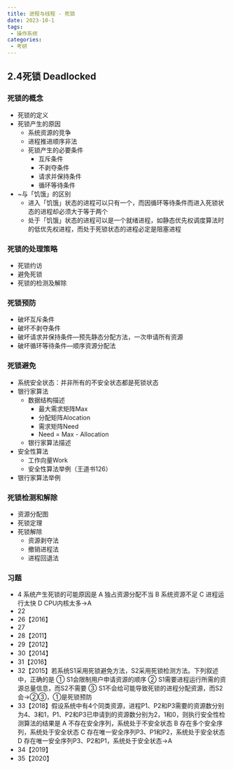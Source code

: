 ```yaml
---
title: 进程与线程 - 死锁
date: 2023-10-1
tags:
 - 操作系统
categories:
 - 考研
---
```


## 2.4死锁 Deadlocked
### 死锁的概念
- 死锁的定义
- 死锁产生的原因
    - 系统资源的竞争
    - 进程推进顺序非法
    - 死锁产生的必要条件
        - 互斥条件
        - 不剥夺条件
        - 请求并保持条件
        - 循环等待条件
- ~与「饥饿」的区别
    - 进入「饥饿」状态的进程可以只有一个，而因循环等待条件而进入死锁状态的进程却必须大于等于两个
    - 处于「饥饿」状态的进程可以是一个就绪进程，如静态优先权调度算法时的低优先权进程，而处于死锁状态的进程必定是阻塞进程
### 死锁的处理策略
- 死锁约访
- 避免死锁
- 死锁的检测及解除
### 死锁预防
- 破坏互斥条件
- 破坏不剥夺条件
- 破坏请求并保持条件―预先静态分配方法，一次申请所有资源
- 破坏循环等待条件―顺序资源分配法
### 死锁避免
- 系统安全状态：并非所有的不安全状态都是死锁状态
- 银行家算法
    - 数据结构描述
        - 最大需求矩阵Max
        - 分配矩阵Alocation
        - 需求矩阵Need
        - Need = Max - Allocation
    - 银行家算法描述
- 安全性算法
    - 工作向量Work
    - 安全性算法举例（王道书126）
- 银行家算法举例
### 死锁检测和解除
- 资源分配图
- 死锁定理
- 死锁解除
    - 资源剥夺法
    - 撤销进程法
    - 进程回退法
### 习题
- 4 系统产生死锁的可能原因是
A 独占资源分配不当
B 系统资源不足
C 进程运行太快
D CPU内核太多→A
- 22
- 26【2016】
- 27
- 28【2011】
- 29【2012】
- 30【2014】
- 31【2016】
- 32【2015】若系统S1采用死锁避免方法，S2采用死锁检测方法。下列叙述中，正确的是
① S1会限制用户申请资源的顺序
② S1需要进程运行所需的资源总量信息，而S2不需要
③ S1不会给可能导致死锁的进程分配资源，而S2会→②③，①是死锁预防
- 33【2018】假设系统中有4个同类资源，进程P1、P2和P3需要的资源数分别为4、3和1，P1、P2和P3已申请到的资源数分别为2，1和0，则执行安全性检测算法的结果是
A 不存在安全序列，系统处于不安全状态
B 存在多个安全序列，系统处于安全状态
C 存在唯一安全序列P3、P1和P2，系统处于安全状态
D 存在唯一安全序列P3、P2和P1，系统处于安全状态→A
- 34【2019】
- 35【2020】